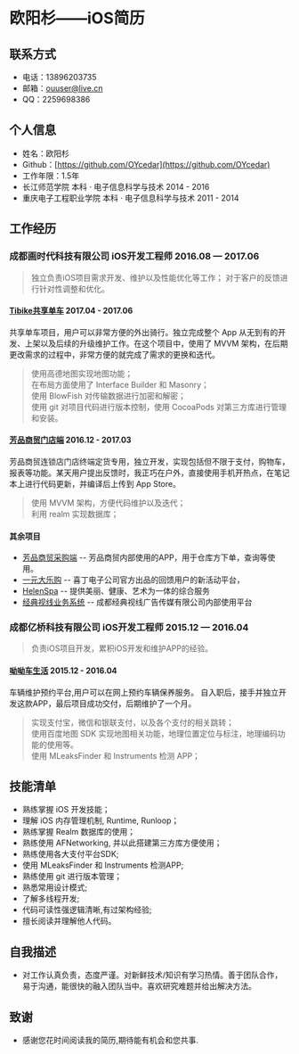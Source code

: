 # 欧阳杉——iOS简历

## 联系方式
* 电话：13896203735
* 邮箱：ouuser@live.cn
* QQ：2259698386
 
## 个人信息
* 姓名：欧阳杉	
* Github：[https://github.com/OYcedar](https://github.com/OYcedar)
* 工作年限：1.5年
* 长江师范学院           本科 · 电子信息科学与技术    2014 - 2016
* 重庆电子工程职业学院    本科 · 电子信息科学与技术    2011 - 2014

## 工作经历
### 成都画时代科技有限公司  iOS开发工程师   2016.08 — 2017.06

>独立负责iOS项目需求开发、维护以及性能优化等工作； 
>对于客户的反馈进行针对性调整和优化。  

#### [Tibike共享单车](https://itunes.apple.com/cn/app/tibike/id1221822385?l=zh&ls=1&mt=8)  2017.04 - 2017.06

共享单车项目，用户可以非常方便的外出骑行。独立完成整个 App 从无到有的开发、上架以及后续的升级维护工作。在这个项目中，使用了 MVVM 架构，在后期更改需求的过程中，非常方便的就完成了需求的更换和迭代。

>使用高德地图实现地图功能；  
>在布局方面使用了 Interface Builder 和 Masonry；  
>使用 BlowFish 对传输数据进行加密和解密；  
>使用 git 对项目代码进行版本控制，使用 CocoaPods 对第三方库进行管理和安装。  

#### [芳品商贸门店端](https://itunes.apple.com/cn/app/%E8%8A%B3%E5%93%81%E5%95%86%E8%B4%B8%E9%97%A8%E5%BA%97%E7%AB%AF/id1197963132?l=zh&ls=1&mt=8)  2016.12 - 2017.03

芳品商贸连锁店门店终端定货专用，独立开发，实现包括但不限于支付，购物车，报表等功能。某天用户提出反馈时，我正巧在户外，直接使用手机开热点，在笔记本上进行代码更新，并编译后上传到 App Store。

>使用 MVVM 架构，方便代码维护以及迭代；   
>利用 realm 实现数据库；   

#### 其余项目
* [芳品商贸采购端](https://itunes.apple.com/cn/app/%E8%8A%B3%E5%93%81%E5%95%86%E8%B4%B8%E9%87%87%E8%B4%AD%E7%AB%AF/id1197958662?l=zh&ls=1&mt=8) -- 芳品商贸内部使用的APP，用于仓库方下单，查询等使用。
* [一元大乐购](https://itunes.apple.com/cn/app/%E4%B8%80%E5%85%83%E5%A4%A7%E4%B9%90%E8%B4%AD/id1076104630?l=zh&ls=1&mt=8) -- 喜丁电子公司官方出品的回馈用户的新活动平台，
* [HelenSpa](https://itunes.apple.com/us/app/helenspa/id1149311368?l=zh&ls=1&mt=8) -- 提供美丽、健康、艺术为一体的综合服务
* [经典视线业务系统](https://itunes.apple.com/us/app/%E7%BB%8F%E5%85%B8%E8%A7%86%E7%BA%BF%E4%B8%9A%E5%8A%A1%E7%B3%BB%E7%BB%9F/id1144443316?l=zh&ls=1&mt=8) -- 成都经典视线广告传媒有限公司内部使用平台

### 成都亿桥科技有限公司	  iOS开发工程师   2015.12 — 2016.04

>负责iOS项目开发，累积iOS开发和维护APP的经验。

#### [呦呦车生活](https://itunes.apple.com/app/id1073407938)  2015.12 - 2016.04

车辆维护预约平台,用户可以在网上预约车辆保养服务。
自入职后，接手并独立开发这款APP，最后项目成功交付，后期维护了一个月。

>实现支付宝，微信和银联支付，以及各个支付的相关跳转；  
>使用百度地图 SDK 实现地图相关功能，地理位置定位与标注，地理编码功能的使用等。  
>使用 MLeaksFinder 和 Instruments 检测 APP；

## 技能清单

* 熟练掌握 iOS 开发技能；
* 理解 iOS 内存管理机制, Runtime, Runloop；
* 熟练掌握 Realm 数据库的使用；
* 熟练使用 AFNetworking, 并以此搭建第三方库方便使用；
* 熟练使用各大支付平台SDK;
* 使用 MLeaksFinder 和 Instruments 检测APP;
* 熟练使用 git 进行版本管理；
* 熟悉常用设计模式;
* 了解多线程开发;
* 代码可读性强逻辑清晰,有过架构经验;
* 擅长阅读并理解他人代码。

## 自我描述

* 对工作认真负责，态度严谨。对新鲜技术/知识有学习热情。善于团队合作，易于沟通，能很快的融入团队当中。喜欢研究难题并给出解决方法。

## 致谢

* 感谢您花时间阅读我的简历,期待能有机会和您共事.